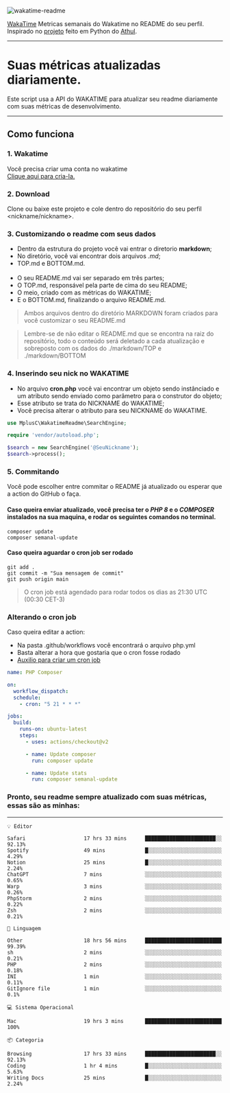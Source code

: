 ![wakatime-readme](https://socialify.git.ci/bymatheus/wakatime-readme/image?description=1&descriptionEditable=M%C3%A9tricas%20semanais%20do%20Wakatime%20no%20seu%20README%20de%20perfil.&font=KoHo&forks=1&language=1&owner=1&pattern=Signal&stargazers=1&theme=Dark)

[WakaTime](https://wakatime.com) Metricas semanais do Wakatime no README do seu perfil. <br>
Inspirado no [projeto](https://github.com/athul/waka-readme) feito em Python do [Athul](https://github.com/athul).
___

# Suas métricas atualizadas diariamente.
Este script usa a API do WAKATIME para atualizar seu readme diariamente com suas métricas de desenvolvimento.

___

## Como funciona

### 1. Wakatime
Você precisa criar uma conta no wakatime <br>
[Clique aqui para cria-la.](https://wakatime.com) 

### 2. Download
Clone ou baixe este projeto e cole dentro do repositório do seu perfil <nickname/nickname>.

### 3. Customizando o readme com seus dados
- Dentro da estrutura do projeto você vai entrar o diretorio **markdown**;  
- No diretório, você vai encontrar dois arquivos *.md*;
- TOP.md e BOTTOM.md.
<br><br>
- O seu README.md vai ser separado em três partes; 
- O TOP.md, responsável pela parte de cima do seu README;
- O meio, criado com as métricas do WAKATIME;
- E o BOTTOM.md, finalizando o arquivo README.md.<br>

> Ambos arquivos dentro do diretório MARKDOWN foram criados para você customizar o seu README.md

> Lembre-se de não editar o README.md que se encontra na raiz do repositório, todo o conteúdo será deletado a cada atualização e sobreposto com os dados do ./markdown/TOP e ./markdown/BOTTOM

### 4. Inserindo seu nick no WAKATIME
- No arquivo **cron.php** você vai encontrar um objeto sendo instânciado e um atributo sendo enviado como parâmetro para o construtor do objeto;
- Esse atributo se trata do NICKNAME do WAKATIME;
- Você precisa alterar o atributo para seu NICKNAME do WAKATIME.

```php
use MplusC\WakatimeReadme\SearchEngine;

require 'vendor/autoload.php';

$search = new SearchEngine('@SeuNickname');
$search->process();
```

### 5. Commitando
Você pode escolher entre commitar o README já atualizado ou esperar que a action do GitHub o faça. <br>

#### Caso queira enviar atualizado, você precisa ter o *PHP 8* e o *COMPOSER* instalados na sua maquina, e rodar os seguintes comandos no terminal.
```composer
composer update
composer semanal-update 
```

#### Caso queira aguardar o cron job ser rodado 
```git 
git add .
git commit -m "Sua mensagem de commit"
git push origin main
```

>O cron job está agendado para rodar todos os dias as 21:30 UTC (00:30 CET-3) 

### Alterando o cron job
Caso queira editar a action:

- Na pasta .github/workflows você encontrará o arquivo php.yml
- Basta alterar a hora que gostaria que o cron fosse rodado
- [Auxilio para criar um cron job](https://crontab.guru)

```yml
name: PHP Composer

on:
  workflow_dispatch:
  schedule:
    - cron: "5 21 * * *"

jobs:
  build:
    runs-on: ubuntu-latest
    steps:
      - uses: actions/checkout@v2

      - name: Update composer
        run: composer update

      - name: Update stats
        run: composer semanal-update
```

### Pronto, seu readme sempre atualizado com suas métricas, essas são as minhas:

___
```text
💡 Editor

Safari                   17 hrs 33 mins      ███████████████████████░░     92.13%
Spotify                  49 mins             █░░░░░░░░░░░░░░░░░░░░░░░░      4.29%
Notion                   25 mins             █░░░░░░░░░░░░░░░░░░░░░░░░      2.24%
ChatGPT                  7 mins              ░░░░░░░░░░░░░░░░░░░░░░░░░      0.65%
Warp                     3 mins              ░░░░░░░░░░░░░░░░░░░░░░░░░      0.26%
PhpStorm                 2 mins              ░░░░░░░░░░░░░░░░░░░░░░░░░      0.22%
Zsh                      2 mins              ░░░░░░░░░░░░░░░░░░░░░░░░░      0.21%
```
```text
💬 Linguagem

Other                    18 hrs 56 mins      █████████████████████████     99.39%
sh                       2 mins              ░░░░░░░░░░░░░░░░░░░░░░░░░      0.21%
PHP                      2 mins              ░░░░░░░░░░░░░░░░░░░░░░░░░      0.18%
INI                      1 min               ░░░░░░░░░░░░░░░░░░░░░░░░░      0.11%
GitIgnore file           1 min               ░░░░░░░░░░░░░░░░░░░░░░░░░       0.1%
```
```text
💻 Sistema Operacional

Mac                      19 hrs 3 mins       █████████████████████████       100%
```
```text
📦 Categoria

Browsing                 17 hrs 33 mins      ███████████████████████░░     92.13%
Coding                   1 hr 4 mins         █░░░░░░░░░░░░░░░░░░░░░░░░      5.63%
Writing Docs             25 mins             █░░░░░░░░░░░░░░░░░░░░░░░░      2.24%
```
